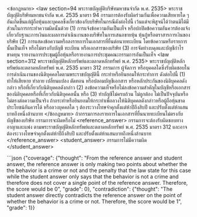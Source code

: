 <user> <ข้อกฎหมาย>
<law section=94 พระราชบัญญัติบริษัทมหาชนจำกัด พ.ศ. 2535> พระราชบัญญัติบริษัทมหาชนจำกัด พ.ศ. 2535 มาตรา 94 กรรมการต้องรับผิดร่วมกันเพื่อความเสียหายใด ๆ อันเกิดขึ้นแก่ผู้ถือหุ้นและบุคคลซึ่งเกี่ยวข้องกับบริษัทในกรณีดังต่อไปนี้ เว้นแต่จะพิสูจน์ได้ว่าตนมิได้มีส่วนในการกระทำความผิดนั้นด้วย
(1) การแจ้งข้อความอันเป็นเท็จ หรือปกปิดข้อความอันควรต้องแจ้งเกี่ยวกับฐานะการเงินและผลการดำเนินงานของบริษัทในการเสนอขายหุ้น หุ้นกู้หรือตราสารการเงินของบริษัท
(2) การแสดงข้อความหรือลงรายการในเอกสารที่ยื่นต่อนายทะเบียน โดยข้อความหรือรายการนั้นเป็นเท็จ หรือไม่ตรงกับบัญชี ทะเบียน หรือเอกสารของบริษัท
(3) การจัดทำงบดุลและบัญชีกำไรขาดทุน รายงานการประชุมผู้ถือหุ้นหรือรายงานการประชุมคณะกรรมการอันเป็นเท็จ
</law>
<law section=312 พระราชบัญญัติหลักทรัพย์และตลาดหลักทรัพย์ พ.ศ. 2535> พระราชบัญญัติหลักทรัพย์และตลาดหลักทรัพย์ พ.ศ. 2535 มาตรา 312 กรรมการ ผู้จัดการ หรือบุคคลใดซึ่งรับผิดชอบในการดำเนินงานของนิติบุคคลใดตามพระราชบัญญัตินี้ กระทำหรือยินยอมให้กระทำการ ดังต่อไปนี้
(1) ทำให้เสียหาย ทำลาย เปลี่ยนแปลง ตัดทอน หรือปลอมบัญชีเอกสาร หรือหลักประกันของนิติบุคคลดังกล่าว หรือที่เกี่ยวกับนิติบุคคลดังกล่าว
(2) ลงข้อความเท็จหรือไม่ลงข้อความสำคัญในบัญชีหรือเอกสารของนิติบุคคลหรือที่เกี่ยวกับนิติบุคคลนั้น หรือ
(3) ทำบัญชีไม่ครบถ้วน ไม่ถูกต้อง ไม่เป็นปัจจุบันหรือไม่ตรงต่อความเป็นจริง
ถ้ากระทำหรือยินยอมให้กระทำเพื่อลวงให้นิติบุคคลดังกล่าวหรือผู้ถือหุ้นขาดประโยชน์อันควรได้ หรือลวงบุคคลใด ๆ ต้องระวางโทษจำคุกตั้งแต่ห้าปีถึงสิบปี และปรับตั้งแต่ห้าแสนบาทถึงหนึ่งล้านบาท
</law>
</ข้อกฎหมาย>
<question> ถ้ากรรมการลงรายการในเอกสารที่ยื่นนายทะเบียนไม่ตรงกับบัญชีของบริษัท กรรมการจะผิดหรือไม่ </question>
<reference_answer> กรรมการจะต้องรับผิดชอบทางอาญาและแพ่ง ตามพระราชบัญญัติหลักทรัพย์และตลาดหลักทรัพย์ พ.ศ. 2535 มาตรา 312 และอาจต้องระวางโทษจำคุกตั้งแต่ห้าปีถึงสิบปี และปรับตั้งแต่ห้าแสนบาทถึงหนึ่งล้านบาท </reference_answer>
<student_answer> กรรมการไม่มีความผิด </student_answer>

<assistant> ```json
{"coverage": {"thought": "From the reference answer and student answer, the reference answer is only making two points about whether the the behavior is a crime or not and the penalty that the law state for this case while the student answer only says that the behavior is not a crime and therefore does not cover a single point of the reference answer. Therefore, the score would be 0", "grade": 0}, "contradiction": {"thought": "The student answer directly contradicts the reference answer on the point of whether the behavior is a crime or not. Therefore, the score would be 1", "grade": 1}}
```